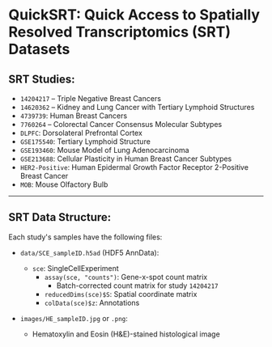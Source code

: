 # QuickSRT: Quick Access to Spatially Resolved Transcriptomics (SRT) Datasets

## SRT Studies:

- `14204217` – Triple Negative Breast Cancers
- `14620362` – Kidney and Lung Cancer with Tertiary Lymphoid Structures
- `4739739`: Human Breast Cancers
- `7760264` – Colorectal Cancer Consensus Molecular Subtypes 
- `DLPFC`: Dorsolateral Prefrontal Cortex  
- `GSE175540`: Tertiary Lymphoid Structure  
- `GSE193460`: Mouse Model of Lung Adenocarcinoma  
- `GSE213688`: Cellular Plasticity in Human Breast Cancer Subtypes  
- `HER2-Positive`: Human Epidermal Growth Factor Receptor 2-Positive Breast Cancer  
- `MOB`: Mouse Olfactory Bulb  

---

## SRT Data Structure:

Each study's samples have the following files:

- `data/SCE_sampleID.h5ad` (HDF5 AnnData):
  - `sce`: SingleCellExperiment
    - `assay(sce, "counts")`: Gene-x-spot count matrix  
      - Batch-corrected count matrix for study `14204217`
    - `reducedDims(sce)$S`: Spatial coordinate matrix
    - `colData(sce)$z`: Annotations

- `images/HE_sampleID.jpg` or `.png`:  
  - Hematoxylin and Eosin (H&E)-stained histological image
